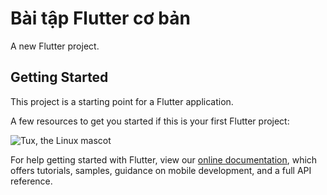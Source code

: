 # Bài tập Flutter cơ bản

A new Flutter project.

## Getting Started

This project is a starting point for a Flutter application.

A few resources to get you started if this is your first Flutter project:

![Tux, the Linux mascot](/assets/img/img.png)

For help getting started with Flutter, view our
[online documentation](https://flutter.dev/docs), which offers tutorials,
samples, guidance on mobile development, and a full API reference.
